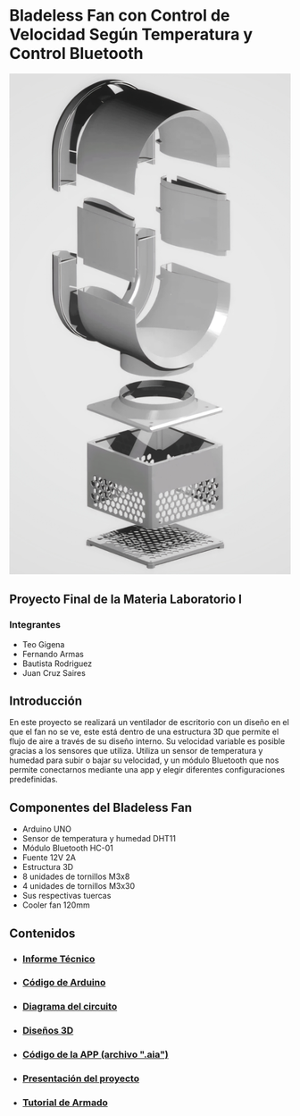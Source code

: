 # Bladeless Fan con Control de Velocidad Según Temperatura y Control Bluetooth

<img src="/1000018799.jpg" alt="Bladeless Fan" width="600"/>

## Proyecto Final de la Materia Laboratorio I

### Integrantes
- Teo Gigena
- Fernando Armas
- Bautista Rodriguez
- Juan Cruz Saires

## Introducción
En este proyecto se realizará un ventilador de escritorio con un diseño en el que el fan no se ve, este está dentro de una estructura 3D que permite el flujo de aire a través de su diseño interno. Su velocidad variable es posible gracias a los sensores que utiliza. Utiliza un sensor de temperatura y humedad para subir o bajar su velocidad, y un módulo Bluetooth que nos permite conectarnos mediante una app y elegir diferentes configuraciones predefinidas.

## Componentes del Bladeless Fan
- Arduino UNO
- Sensor de temperatura y humedad DHT11
- Módulo Bluetooth HC-01
- Fuente 12V 2A
- Estructura 3D
- 8 unidades de tornillos M3x8
- 4 unidades de tornillos M3x30
- Sus respectivas tuercas
- Cooler fan 120mm 

## Contenidos
- ### [Informe Técnico](./InformeTecnico)
- ### [Código de Arduino](./CodigoArduino)
- ### [Diagrama del circuito](./Diagrama)
- ### [Diseños 3D](./Disenos3D)
- ### [Código de la APP (archivo ".aia")](./CodigoAPP)
- ### [Presentación del proyecto](./Presentacion)
- ### [Tutorial de Armado](./TutorialArmado)
